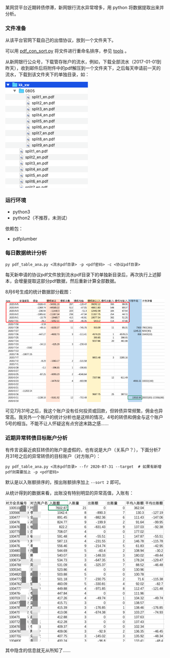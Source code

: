 
某网贷平台近期转债停滞，新网银行流水异常增多，用 python 将数据提取出来并分析。

### 文件准备

从该平台官网下载自己的出借协议，放到一个文件夹下。

可以用 [pdf_con_sort.py](./tools/pdf_con_sort.py) 将文件进行重命名排序，参见 [tools](./tools) 。

从新网银行公众号，下载管存账户的流水，例如，下载全部流水（2017-01-01到昨天），收到邮件后将附件中的pdf解压到一个文件夹下，之后每天申请前一天的流水，下载到该文件夹下的单独目录，如：

![](./img/cashflow.png)


### 运行环境

- python3
- python2（不推荐，未测试）

依赖包：

- pdfplumber

### 每日数据统计分析

	py pdf_table_ana.py <流水pdf目录> -p <pdf密码> -c <协议pdf目录>

每天新申请的协议pdf文件放到流水pdf目录下的单独新目录后，再次执行上述脚本，会增量提取这部分pdf数据，然后重新计算全部数据。

8月6号生成的统计数据部分截图：

![](./img/daily_flow.png)

可见7月31号之后，我这个账户没有任何投资或回款，但转债异常频繁，佣金也异常高。我另外一个账户的统计分析也是这样的情况，4号的转债和佣金与这个账户5号的相当。不能不让人怀疑这有点穷途末路之感……

### 近期异常转债目标账户分析

有传言说最近疯狂转债的账户是虚假的，也有说是大户（关系户？），下面分析7月31号之后的异常转债的目标账户（对方账户）：

	py pdf_table_ana.py <流水pdf目录> --fr 2020-07-31 --target  # 如果有新增pdf则需要加上 -p <pdf密码>

默认是以入账额排序的，按出账额排序加上 `--sort 2` 即可。

从统计得到的数据来看，出账没有特别明显的异常高值，入账有：

![](./img/target_mnt.png)

其中隐含的信息就无从所知了……


